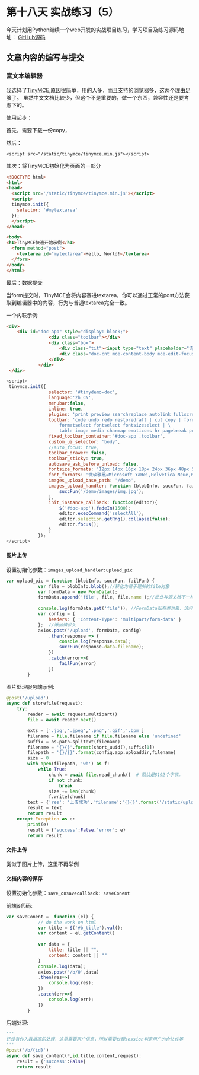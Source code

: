 # 第十八天 实战练习（5）
今天计划用Python继续一个web开发的实战项目练习，学习项目及练习源码地址：
[GitHub源码](https://github.com/coojee2012/LearnPython)

## 文章内容的编写与提交


### 富文本编辑器
我选择了[TinyMCE](https://www.tiny.cloud/docs/quick-start/),原因很简单，用的人多，而且支持的浏览器多，这两个理由足够了。
虽然中文文档比较少，但这个不是重要的，做一个东西，兼容性还是要考虑下的。

使用起步：

首先，需要下载一份copy，

然后：

```<script src="/static/tinymce/tinymce.min.js"></script>```

其次：将TinyMCE初始化为页面的一部分

```html
<!DOCTYPE html>
<html>
<head>
  <script src='/static/tinymce/tinymce.min.js'></script>
  <script>
  tinymce.init({
    selector: '#mytextarea'
  });
  </script>
</head>

<body>
<h1>TinyMCE快速开始示例</h1>
  <form method="post">
    <textarea id="mytextarea">Hello, World!</textarea>
  </form>
</body>
</html>
```

最后：数据提交

当form提交时，TinyMCE会将内容塞进textarea，你可以通过正常的post方法获取到编辑器中的内容，行为与普通textarea完全一致。

一个内联示例:
```html
<div>
    <div id="doc-app" style="display: block;">
                <div class="toolbar"></div>
                <div class="box">
                    <div class="tit"><input type="text" placeholder="请输入标题……"></div>
                    <div class="doc-cnt mce-content-body mce-edit-focus" id="tinydemo-doc" contenteditable="true" spellcheck="false" style="position: relative;"><blockquote><ul><li style="text-align: justify;" data-mce-style="text-align: justify;">在这里输入文字</li></ul></blockquote></div>
                </div>
            </div>
 </div>
```


```javascript
<script>
 tinymce.init({
                selector: '#tinydemo-doc',
                language:'zh_CN',
                menubar:false,
                inline: true,
                plugins: 'print preview searchreplace autolink fullscreen image link media code codesample table charmap hr pagebreak nonbreaking anchor advlist lists textpattern help emoticons autosave bdmap indent2em lineheight formatpainter axupimgs',
                toolbar: 'code undo redo restoredraft | cut copy | forecolor backcolor bold italic underline strikethrough link | alignleft aligncenter alignright alignjustify | bullist numlist blockquote subscript superscript removeformat | \
                    formatselect fontselect fontsizeselect | \
                    table image media charmap emoticons hr pagebreak print preview | fullscreen | bdmap indent2em lineheight formatpainter axupimgs',
                fixed_toolbar_container:'#doc-app .toolbar',
                custom_ui_selector: 'body',
                //auto_focus: true,
                toolbar_drawer: false,
                toolbar_sticky: true,
                autosave_ask_before_unload: false,
                fontsize_formats: '12px 14px 16px 18px 24px 36px 48px 56px 72px',
                font_formats: '微软雅黑=Microsoft YaHei,Helvetica Neue,PingFang SC,sans-serif;苹果苹方=PingFang SC,Microsoft YaHei,sans-serif;宋体=simsun,serif;仿宋体=FangSong,serif;黑体=SimHei,sans-serif;Arial=arial,helvetica,sans-serif;Arial Black=arial black,avant garde;Book Antiqua=book antiqua,palatino;Comic Sans MS=comic sans ms,sans-serif;Courier New=courier new,courier;Georgia=georgia,palatino;Helvetica=helvetica;Impact=impact,chicago;Symbol=symbol;Tahoma=tahoma,arial,helvetica,sans-serif;Terminal=terminal,monaco;Times New Roman=times new roman,times;Verdana=verdana,geneva;Webdings=webdings;Wingdings=wingdings,zapf dingbats;知乎配置=BlinkMacSystemFont, Helvetica Neue, PingFang SC, Microsoft YaHei, Source Han Sans SC, Noto Sans CJK SC, WenQuanYi Micro Hei, sans-serif;小米配置=Helvetica Neue,Helvetica,Arial,Microsoft Yahei,Hiragino Sans GB,Heiti SC,WenQuanYi Micro Hei,sans-serif',
                images_upload_base_path: '/demo',
                images_upload_handler: function (blobInfo, succFun, failFun) {
                    succFun('/demo/images/img.jpg');
                },
                init_instance_callback: function(editor){
                    $('#doc-app').fadeIn(1500);
                    editor.execCommand('selectAll');
                    editor.selection.getRng().collapse(false);
                    editor.focus();
                }
            });
</script>
```


#### 图片上传
设置初始化参数：```images_upload_handler:upload_pic```


```javascript
var upload_pic = function (blobInfo, succFun, failFun) { 
            var file = blobInfo.blob();//转化为易于理解的file对象
            var formData = new FormData();
            formData.append('file', file, file.name );//此处与源文档不一样
         
            console.log(formData.get('file')); //FormData私有类对象，访问不到，可以通过get判断值是否传进去
            var config = {
                headers: { 'Content-Type': 'multipart/form-data' }
            };  //添加请求头
            axios.post('/upload', formData, config)
                .then(response => {        
                    console.log(response.data);
                    succFun(response.data.filename);
                })
                .catch(error=>{
                    failFun(error)
                })
        }
```

图片处理服务端示例:
```python
@post('/upload')
async def storefile(request):
    try:
        reader = await request.multipart()
        file = await reader.next()

        exts = ['.jpg','.jpeg','.png','.gif','.bpm']
        filename = file.filename if file.filename else 'undefined'
        suffix = os.path.splitext(filename)
        filename = '{}{}'.format(short_uuid(),suffix[1])
        filepath = '{}/{}'.format(config.app.uploaddir,filename)
        size = 0
        with open(filepath, 'wb') as f:
            while True:
                chunk = await file.read_chunk()  # 默认是8192个字节。
                if not chunk:
                    break
                size += len(chunk)
                f.write(chunk)
        text = {'res': '上传成功','filename':'{}{}'.format('/static/uploads/',filename)}
        result = text
        return result
    except Exception as e:
        print(e)
        result = {'success':False,'error': e}
        return result
```

#### 文件上传

类似于图片上传，这里不再举例

#### 文档内容的保存

设置初始化参数：```save_onsavecallback: saveConent```

前端js代码:
```javascript
var saveConent =  function (el) {
            // do the work on html
            var title = $('#b_title').val();
            var content = el.getContent()
            
            var data = {
                title: title || "",
                content: content || ""
            } 
            console.log(data);
            axios.post('/b/0',data)
            .then(res=>{
                console.log(res);
            })
            .catch(err=>{
                console.log(err);
            })
        }
```

后端处理:
```python
'''
还没有作入数据库的处理，这里需要用户信息，所以需要处理session判定用户的合法性等
'''
@post('/b/{id}')
async def save_content(*,id,title,content,request):
    result = {'success':False}
    return result
```


